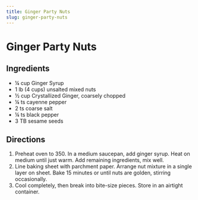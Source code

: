 ```yaml
---
title: Ginger Party Nuts
slug: ginger-party-nuts
---
```


# Ginger Party Nuts

## Ingredients

- ¼ cup Ginger Syrup
- 1 lb (4 cups) unsalted mixed nuts
- ½ cup Crystallized Ginger, coarsely chopped
- ¼ ts cayenne pepper
- 2 ts coarse salt
- ¼ ts black pepper
- 3 TB sesame seeds

## Directions

1. Preheat oven to 350. In a medium saucepan, add ginger syrup. Heat on medium until just warm. Add remaining ingredients, mix well.
2. Line baking sheet with parchment paper. Arrange nut mixture in a single layer on sheet. Bake 15 minutes or until nuts are golden, stirring occasionally.
3. Cool completely, then break into bite-size pieces. Store in an airtight container.
